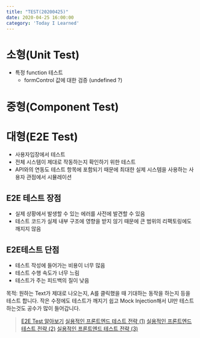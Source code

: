 ```yaml
---
title: "TEST(20200425)"
date: 2020-04-25 16:00:00
category: 'Today I Learned'
---
```




# 소형(Unit  Test)

- 특정 function 테스트
  - formControl 값에 대한 검증 (undefined ?)

# 중형(Component Test)

# 대형(E2E Test)

- 사용자입장에서 테스트
- 전체 시스템이 제대로 작동하는지 확인하기 위한 테스트
- API와의 연동도 테스트 항목에 포함되기 때문에 최대한 실제 시스템을 사용하는 사용자 관점에서 시뮬레이션

## E2E 테스트  장점

- 실제 상황에서 발생할 수 있는 에러를 사전에 발견할 수 있음
- 테스트 코드가 실제 내부 구조에 영향을 받지 않기 때문에 큰 범위의 리팩토링에도 깨지지 않음

## E2E테스트 단점

- 테스트 작성에 들어가는 비용이 너무 많음
- 테스트 수행 속도가 너무 느림
- 테스트가 주는 피드백의 질이 낮음

목적: 원하는 Text가 제대로 나오는지, A를 클릭했을 때 기대하는 동작을 하는지 등을 테스트 합니다. 작은 수정에도 테스트가 깨지기 쉽고 Mock Injection해서 UI만 테스트 하는것도 공수가 많이 들어갑니다.

> [E2E Test 알아보기](https://medium.com/hbsmith/e2e-test-알아보기-3c524862469d) [실용적인 프론트엔드 테스트 전략 (1)](https://meetup.toast.com/posts/174) [실용적인 프론트엔드 테스트 전략 (2)](https://meetup.toast.com/posts/178) [실용적인 프론트엔드 테스트 전략 (3)](https://meetup.toast.com/posts/180)

